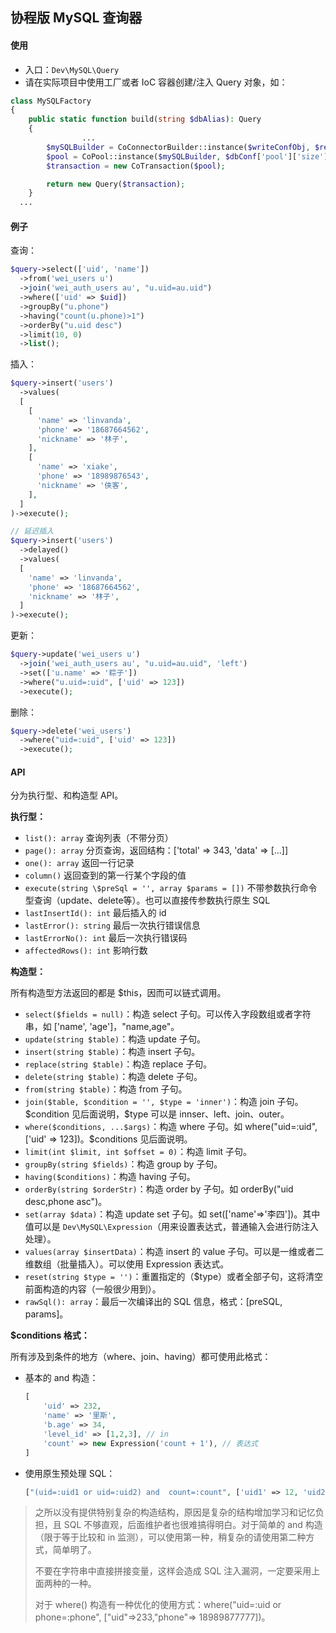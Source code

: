 协程版 MySQL 查询器
----

#### 使用
- 入口：`Dev\MySQL\Query`
- 请在实际项目中使用工厂或者 IoC 容器创建/注入 Query 对象，如：
```php
class MySQLFactory
{
    public static function build(string $dbAlias): Query
    {
				...
        $mySQLBuilder = CoConnectorBuilder::instance($writeConfObj, $readConfObjs);
        $pool = CoPool::instance($mySQLBuilder, $dbConf['pool']['size'] ?? 30);
        $transaction = new CoTransaction($pool);

        return new Query($transaction);
    }
  ...
```

#### 例子

查询：

```php
$query->select(['uid', 'name'])
  ->from('wei_users u')
  ->join('wei_auth_users au', "u.uid=au.uid")
  ->where(['uid' => $uid])
  ->groupBy("u.phone")
  ->having("count(u.phone)>1")
  ->orderBy("u.uid desc")
  ->limit(10, 0)
  ->list();
```

插入：

```php
$query->insert('users')
  ->values(
  [
    [
      'name' => 'linvanda',
      'phone' => '18687664562',
      'nickname' => '林子',
    ],
    [
      'name' => 'xiake',
      'phone' => '18989876543',
      'nickname' => '侠客',
    ],
  ]
)->execute();

// 延迟插入
$query->insert('users')
  ->delayed()
  ->values(
  [
    'name' => 'linvanda',
    'phone' => '18687664562',
    'nickname' => '林子',
  ]
)->execute();
```

更新：

```php
$query->update('wei_users u')
  ->join('wei_auth_users au', "u.uid=au.uid", 'left')
  ->set(['u.name' => '粽子'])
  ->where("u.uid=:uid", ['uid' => 123])
  ->execute();
```

删除：

```php
$query->delete('wei_users')
  ->where("uid=:uid", ['uid' => 123])
  ->execute();
```



#### API

分为执行型、和构造型 API。

**执行型：**

- `list(): array` 查询列表（不带分页）
- `page(): array` 分页查询，返回结构：['total' => 343, 'data' => [...]]
- `one(): array` 返回一行记录
- `column()` 返回查到的第一行某个字段的值
- `execute(string \$preSql = '', array $params = [])` 不带参数执行命令型查询（update、delete等）。也可以直接传参数执行原生 SQL
- `lastInsertId(): int` 最后插入的 id
- `lastError(): string` 最后一次执行错误信息
- `lastErrorNo(): int` 最后一次执行错误码
- `affectedRows(): int` 影响行数

**构造型：**

所有构造型方法返回的都是 $this，因而可以链式调用。

- `select($fields = null)`：构造 select 子句。可以传入字段数组或者字符串，如 ['name', 'age']，"name,age"。
- `update(string $table)`：构造 update 子句。
- `insert(string $table)`：构造 insert 子句。
- `replace(string $table)`：构造 replace 子句。
- `delete(string $table)`：构造 delete 子句。
- `from(string $table)`：构造 from 子句。
- `join($table, $condition = '', $type = 'inner')`：构造 join 子句。\$condition 见后面说明，​\$type 可以是 innser、left、join、outer。
- `where($conditions, ...$args)`：构造 where 子句。如 where("uid=:uid", ['uid' => 123])。$conditions 见后面说明。
- `limit(int $limit, int $offset = 0)`：构造 limit 子句。
- `groupBy(string $fields)`：构造 group by 子句。
- `having($conditions)`：构造 having 子句。
- `orderBy(string $orderStr)`：构造 order by 子句。如 orderBy("uid desc,phone asc")。
- `set(array $data)`：构造 update set 子句。如 set(['name'=>'李四'])。其中值可以是 `Dev\MySQL\Expression`（用来设置表达式，普通输入会进行防注入处理）。
- `values(array $insertData)`：构造 insert 的 value 子句。可以是一维或者二维数组（批量插入）。可以使用 Expression 表达式。
- `reset(string $type = '')`：重置指定的（$type）或者全部子句，这将清空前面构造的内容（一般很少用到）。
- `rawSql(): array`：最后一次编译出的 SQL 信息，格式：[preSQL, params]。

**$conditions 格式：**

所有涉及到条件的地方（where、join、having）都可使用此格式：

- 基本的 and 构造：

  ```php
  [
      'uid' => 232,
      'name' => '里斯',
      'b.age' => 34,
      'level_id' => [1,2,3], // in
      'count' => new Expression('count + 1'), // 表达式
  ]
  ```

- 使用原生预处理 SQL：

  ```php
  ["(uid=:uid1 or uid=:uid2) and  count=:count", ['uid1' => 12, 'uid2' => 13, 'count' => new Expression('count+1')]]
  ```

> 之所以没有提供特别复杂的构造结构，原因是复杂的结构增加学习和记忆负担，且 SQL 不够直观，后面维护者也很难搞得明白。对于简单的 and 构造（限于等于比较和 in 监测），可以使用第一种，稍复杂的请使用第二种方式，简单明了。
>
> 不要在字符串中直接拼接变量，这样会造成 SQL 注入漏洞，一定要采用上面两种的一种。
>
> 对于 where() 构造有一种优化的使用方式：where("uid=:uid or phone=:phone", ["uid"=>233,"phone"=> 18989877777])。

